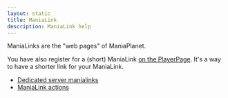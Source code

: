 ```yaml
---
layout: static
title: ManiaLink 
description: ManiaLink help
---
```


ManiaLinks are the "web pages" of ManiaPlanet. 

You have also register for a (short) ManiaLink [on the PlayerPage](https://player.maniaplanet.com/advanced/manialinks). It's a way to have a shorter link for your ManiaLink. 

* [Dedicated server manialinks](server.html)
* [ManiaLink actions](actions.html)